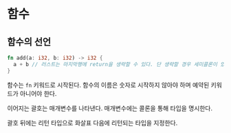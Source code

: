 # 함수

## 함수의 선언

```rs
fn add(a: i32, b: i32) -> i32 {
  a + b // 러스트는 마지막행에 return을 생략할 수 있다. 단 생략할 경우 세미콜론이 있으면 안된다.
}
```

함수는 `fn` 키워드로 시작된다. 함수의 이름은 숫자로 시작하지 않아야 하며 예약된 키워드가 아니어야 한다.

이어지는 괄호는 매개변수를 나타낸다. 매개변수에는 콜론을 통해 타입을 명시한다.

괄호 뒤에는 리턴 타입으로 화살표 다음에 리턴되는 타입을 지정한다.
